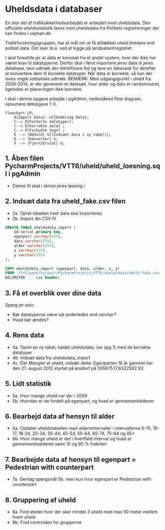 # Uheldsdata i databaser

En stor del af trafiksikkerhedsarbejdet er arbejdet med uheldsdata. Den officielle uheldsstatistik laves med uheldsdata fra Politiets registreringer der kan findes i vejman.dk.

Trafikforskningsgruppen, har et mål om at få afdækket uheld bredere end politiet data. Det sker bl.a. ved at kigge på landpatientregistret.

I skal forestille jer at data er kommet fra et andet system, hvor der ikke har været krav til datatyperne. Derfor skal i først importere jeres data til jeres database, lave udtræk der identificere fejl og lave en datavask for derefter at konvertere dem til korrekte datatyper. Når data er korrekte, så kan der laves nogle statistiske udtræk.
BEMÆRK: Med udgangspunkt i uheld fra 2008-2014, er der genereret et datasæt, hvor alder og dato er randomiseret, ligeledes er placeringen ikke korrekte.

I skal i denne opgave arbejde i pgAdmin, nedeståend flow diagram, opsumere delopgave 1-3.

```mermaid
flowchart LR;
    A[Import Data]-->C{Undersog Data};
    C--> D[Forkerte datatyper];
    C--> E[korrekte data] ;
    C--> F[Forbudte tegn] ;
    E --> |Behold| G[(Indsaet data i ny tabel)];
    D --> |Konverter| G;
    F --> |Fjern/Erstat| G;
```
## 1. Åben filen PycharmProjects/VTT6/uheld/uheld_loesning.sql i pgAdmin
 - Denne fil skal i skrive jeres løsning i

## 2. Indsæt data fra uheld_fake.csv filen
- 2a. Opret tabellen hvor data skal importeres:
- 2b. Import din CSV fil

```sql
CREATE TABLE uheldsdata_import (
	id serial primary key,
	egenpart varchar(255),
	dato varchar(255),
	alder varchar(255),
	x varchar(255),
	y varchar(255)
);
```

```sql
COPY uheldsdata_import (egenpart, dato, alder, x, y)
FROM '/fullpath/to/your/PycharmProjects/VTT6/uheld/data/uheld_fake.csv'
DELIMITER ',' csv header;
```

## 3. Få et overblik over dine data
Spørg jer selv:
-  Bør datatyperne være sat anderledes end varchar?
-  Hvad bør ændes?


## 4. Rens data
- 4a. Opret en ny tabel, kaldet uheldsdata, (se spg 1) med de korrekte datatyper
- 4b. Indsæt data fra uheldsdata_import
- 4c. Der Mangler et uheld, indsæt dette: Egenparten 16 år gammel har den 21. august 2012 styrtet på knallert på 555675.17,6322592.93



## 5. Lidt statistik
- 5a. Hvor mange uheld var der i 2009
- 5b. Hvordan er de fordelt på egenpart, og hvad er gennemsnitalderen



## 6. Bearbejd data af hensyn til alder
- 6a. Opdater uheldstabellen med aldersintervaller i intervallerne 0-15, 16-17, 18-24, 25-34, 35-44, 45-54, 55-64, 65-74, 75-84 og 85+
- 6b. Hvor mange uheld er der i hvertfald interval og hvad er gennemsnitsalderen samt 10 og 90 % fraktilen



## 7. Bearbejde data af hensyn til egenpart = Pedestrian with counterpart
- 7a. Gentag spørgsmål 5b. men kun hvor egenpart er Pedestrian with counterpart



## 8. Gruppering af uheld
- 8a. Find steder hvor der sker mindst 3 uheld med max 50 meter mellem hvert uheld
- 8b. Find centroiden for grupperne
